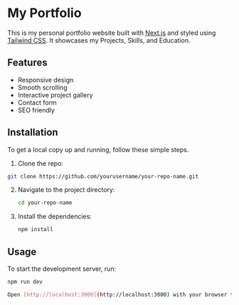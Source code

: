 # My Portfolio

This is my personal portfolio website built with [Next.js](https://nextjs.org/) and styled using [Tailwind CSS](https://tailwindcss.com/). It showcases my Projects, Skills, and Education.

## Features

- Responsive design
- Smooth scrolling
- Interactive project gallery
- Contact form
- SEO friendly

## Installation

To get a local copy up and running, follow these simple steps.

1. Clone the repo:

```sh
git clone https://github.com/yourusername/your-repo-name.git
  ```

2. Navigate to the project directory:

    ```sh
    cd your-repo-name
    ```

3. Install the dependencies:

    ```sh
    npm install
    ```

## Usage

To start the development server, run:

```sh
npm run dev

Open [http://localhost:3000](http://localhost:3000) with your browser to see the result.

